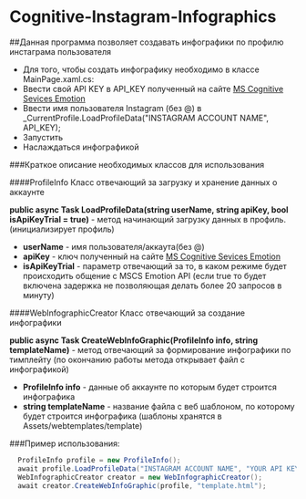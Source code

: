 # Cognitive-Instagram-Infographics
##Данная программа позволяет создавать инфографики по профилю инстаграма пользователя
* Для того, чтобы создать инфографику необходимо в классе MainPage.xaml.cs:
* Ввести свой API KEY в API_KEY полученный на сайте [MS Cognitive Sevices Emotion](https://www.microsoft.com/cognitive-services/en-us/emotion-api)
* Ввести имя пользователя Instagram (без @) в  _CurrentProfile.LoadProfileData("INSTAGRAM ACCOUNT NAME", API_KEY);
* Запустить
* Наслаждаться инфографикой

###Краткое описание необходимых классов для использования

####ProfileInfo 
Класс отвечающий за загрузку и хранение данных о аккаунте

**public async Task LoadProfileData(string userName, string apiKey, bool isApiKeyTrial = true)** - метод начинающий загрузку данных в профиль. (инициализирует профиль)
  * **userName** - имя пользователя/аккаута(без @)
  * **apiKey** - ключ полученный на сайте [MS Cognitive Sevices Emotion](https://www.microsoft.com/cognitive-services/en-us/emotion-api)
  * **isApiKeyTrial** - параметр отвечающий за то, в каком режиме будет происходить общение с MSCS Emotion API (если true то будет включена задержка не позволяющая делать более 20 запросов в минуту)

####WebInfographicCreator
Класс отвечающий за создание инфографики

**public async Task CreateWebInfoGraphic(ProfileInfo info, string templateName)** - метод отвечающий за формирование инфографики по тимплейту (по окончанию работы метода открывает файл с инфографикой)
  * **ProfileInfo info** - данные об аккаунте по которым будет строится инфографика
  * **string templateName** - название файла с веб шаблоном, по которому будет строится инфографика (шаблоны хранятся в Assets/webtemplates/template)

###Пример использования:
```C#
  ProfileInfo profile = new ProfileInfo();
  await profile.LoadProfileData("INSTAGRAM ACCOUNT NAME", "YOUR API KEY");
  WebInfographicCreator creator = new WebInfographicCreator();
  await creator.CreateWebInfoGraphic(profile, "template.html");
```
